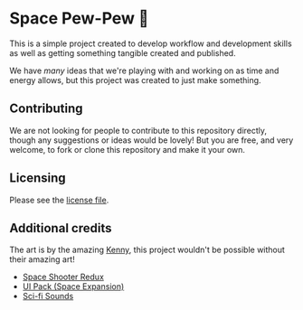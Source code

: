 # Space Pew-Pew :rocket:

This is a simple project created to develop workflow and development skills as well as getting something tangible created and published.

We have *many* ideas that we're playing with and working on as time and energy allows, but this project was created to just make something.

## Contributing

We are not looking for people to contribute to this repository directly, though any suggestions or ideas would be lovely! But you are free, and very welcome, to fork or clone this repository and make it your own.

## Licensing

Please see the [license file](LICENSE).

## Additional credits

The art is by the amazing [Kenny](https://www.kenney.nl/), this project wouldn't be possible without their amazing art!
* [Space Shooter Redux](https://www.kenney.nl/assets/space-shooter-redux)
* [UI Pack (Space Expansion)](https://www.kenney.nl/assets/ui-pack-space-expansion)
* [Sci-fi Sounds](https://www.kenney.nl/assets/sci-fi-sounds)
